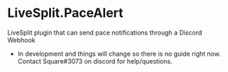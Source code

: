 # LiveSplit.PaceAlert
LiveSplit plugin that can send pace notifications through a Discord Webhook

* In development and things will change so there is no guide right now. Contact Square#3073 on discord for help/questions.
